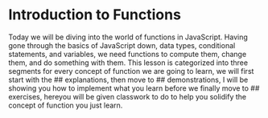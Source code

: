 # Introduction to Functions 

Today we will be diving into the world of functions in JavaScript. Having gone through the basics of JavaScript down, data types, conditional statements, and variables, we need functions to compute them, change them, and do something with them. 
This lesson is categorized into three segments for every concept of function we are going to learn, we will first start with the ## explanations, then move to ## demonstrations, I will be showing you how to implement what you learn before we finally move to ## exercises, hereyou will be given classwork to do to help you solidify the concept of function you just learn.
  





